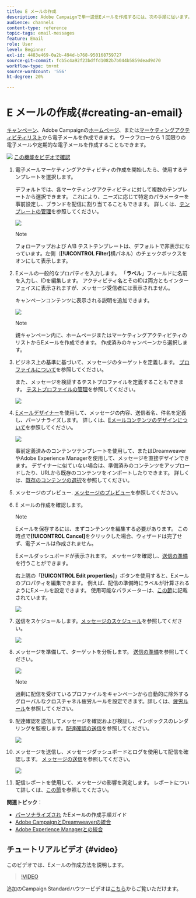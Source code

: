 ```yaml
---
title: E メールの作成
description: Adobe Campaignで単一送信Eメールを作成するには、次の手順に従います。
audience: channels
content-type: reference
topic-tags: email-messages
feature: Email
role: User
level: Beginner
exl-id: 4483e469-0a2b-494d-b768-950168759727
source-git-commit: fcb5c4a92f23bdffd1082b7b044b5859dead9d70
workflow-type: tm+mt
source-wordcount: '556'
ht-degree: 20%

---
```


# E メールの作成{#creating-an-email}

[キャンペーン](../../start/using/marketing-activities.md#creating-a-marketing-activity)、Adobe Campaignの[ホームページ](../../start/using/interface-description.md#home-page)、または[マーケティングアクティビティリスト](../../start/using/marketing-activities.md#about-marketing-activities)から電子メールを作成できます。 ワークフローから 1 回限りの電子メールや定期的な電子メールを作成することもできます。

![](assets/do-not-localize/how-to-video.png) [この機能をビデオで確認](#video)

1. 電子メールマーケティングアクティビティの作成を開始したら、使用するテンプレートを選択します。

   デフォルトでは、各マーケティングアクティビティに対して複数のテンプレートから選択できます。 これにより、ニーズに応じて特定のパラメーターを事前設定し、ブランドを配信に割り当てることもできます。 詳しくは、[テンプレートの管理](../../start/using/marketing-activity-templates.md)を参照してください。

   ![](assets/email_creation_1.png)

   >[!NOTE]
   >
   >フォローアップおよび A/B テストテンプレートは、デフォルトで非表示になっています。左側（**[!UICONTROL Filter]**&#x200B;横パネル）のチェックボックスをオンにして表示します。

1. Eメールの一般的なプロパティを入力します。 「**ラベル**」フィールドに名前を入力し、IDを編集します。 アクティビティ名とそのIDは両方ともインターフェイスに表示されますが、メッセージ受信者には表示されません。

   キャンペーンコンテンツに表示される説明を追加できます。

   ![](assets/email_creation_2.png)

   >[!NOTE]
   >
   >親キャンペーン内に、ホームページまたはマーケティングアクティビティのリストからEメールを作成できます。 作成済みのキャンペーンから選択します。

1. ビジネス上の基準に基づいて、メッセージのターゲットを定義します。 [プロファイルについて](../../audiences/using/about-profiles.md)を参照してください。

   また、メッセージを検証するテストプロファイルを定義することもできます。 [テストプロファイルの管理](../../audiences/using/managing-test-profiles.md)を参照してください。

   ![](assets/email_creation_3.png)

1. [Eメールデザイナー](../../designing/using/designing-content-in-adobe-campaign.md)を使用して、メッセージの内容、送信者名、件名を定義し、パーソナライズします。 詳しくは、[Eメールコンテンツのデザインについて](../../designing/using/designing-content-in-adobe-campaign.md)を参照してください。

   ![](assets/email_creation_4.png)

   事前定義済みのコンテンツテンプレートを使用して、またはDreamweaverやAdobe Experience Managerを使用して、メッセージを直接デザインできます。 デザイナーに似ていない場合は、準備済みのコンテンツをアップロードしたり、URLから既存のコンテンツをインポートしたりできます。 詳しくは、[既存のコンテンツの選択](../../designing/using/using-existing-content.md)を参照してください。

1. メッセージのプレビュー. [メッセージのプレビュー](../../sending/using/previewing-messages.md)を参照してください。
1. E メールの作成を確認します。

   >[!NOTE]
   >
   >Eメールを保存するには、まずコンテンツを編集する必要があります。 この時点で&#x200B;**[!UICONTROL Cancel]**&#x200B;をクリックした場合、ウィザードは完了せず、電子メールは作成されません。

   Eメールダッシュボードが表示されます。 メッセージを確認し、[送信の準備](../../sending/using/preparing-the-send.md)を行うことができます。

   右上隅の「**[!UICONTROL Edit properties]**」ボタンを使用すると、Eメールのプロパティを編集できます。 例えば、配信の準備時にラベルが計算されるようにEメールを設定できます。  使用可能なパラメーターは、[この節](../../administration/using/configuring-email-channel.md#list-of-email-properties)に記載されています。

   ![](assets/delivery_dashboard_2.png)

1. 送信をスケジュールします。[メッセージのスケジュール](../../sending/using/about-scheduling-messages.md)を参照してください。

   ![](assets/delivery_planning.png)

1. メッセージを準備して、ターゲットを分析します。 [送信の準備](../../sending/using/confirming-the-send.md)を参照してください。

   ![](assets/preparing_delivery_2.png)

   >[!NOTE]
   >
   >過剰に配信を受けているプロファイルをキャンペーンから自動的に除外するグローバルなクロスチャネル疲労ルールを設定できます。詳しくは、[疲労ルール](../../sending/using/fatigue-rules.md)を参照してください。

1. 配達確認を送信してメッセージを確認および検証し、インボックスのレンダリングを監視します。[配達確認の送信](../../sending/using/sending-proofs.md)を参照してください。

   ![](assets/bat_select.png)

1. メッセージを送信し、メッセージダッシュボードとログを使用して配信を確認します。 [メッセージの送信](../../sending/using/confirming-the-send.md)を参照してください。

   ![](assets/confirm_delivery.png)

1. 配信レポートを使用して、メッセージの影響を測定します。 レポートについて詳しくは、[この節](../../reporting/using/about-dynamic-reports.md)を参照してください。

**関連トピック**：

* [パーソナライズされ](https://helpx.adobe.com/jp/campaign/kb/acs-get-started-with-emails.html) たEメールの作成手順ガイド
* [Adobe CampaignとDreamweaverの統合](../../designing/using/using-integrations.md#editing-content-in-dreamweaver)
* [Adobe Experience Managerとの統合](../../integrating/using/integrating-with-experience-manager.md)

## チュートリアルビデオ {#video}

このビデオでは、Eメールの作成方法を説明します。

>[!VIDEO](https://video.tv.adobe.com/v/23721?quality=12)

追加のCampaign Standardハウツービデオは[こちら](https://experienceleague.adobe.com/docs/campaign-standard-learn/tutorials/overview.html?lang=ja)からご覧いただけます。
